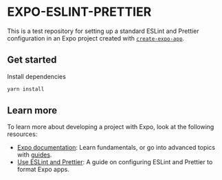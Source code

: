 # EXPO-ESLINT-PRETTIER

This is a test repository for setting up a standard ESLint and Prettier configuration in an Expo project created with [`create-expo-app`](https://www.npmjs.com/package/create-expo-app).

## Get started

Install dependencies

```bash
yarn install
```

## Learn more

To learn more about developing a project with Expo, look at the following resources:

- [Expo documentation](https://docs.expo.dev/): Learn fundamentals, or go into advanced topics with [guides](https://docs.expo.dev/guides).
- [Use ESLint and Prettier](https://docs.expo.dev/guides/using-eslint/): A guide on configuring ESLint and Prettier to format Expo apps.
